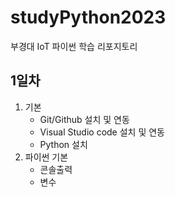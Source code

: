 # studyPython2023
부경대 IoT 파이썬 학습 리포지토리

## 1일차
1. 기본
    - Git/Github 설치 및 연동
    - Visual Studio code 설치 및 연동
    - Python 설치
2. 파이썬 기본
    - 콘솔출력
    - 변수    